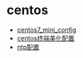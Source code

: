 # centos

* [centos7_mini_config](/Linux/centos/centos7_mini_config)
* [centos终端美化配置](/Linux/centos/centos终端美化配置.md)
* [ntp配置](/Linux/centos/ntp配置.md)
